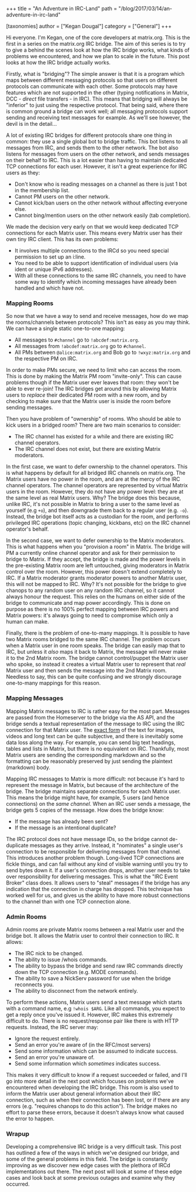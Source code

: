 +++
title = "An Adventure in IRC-Land"
path = "/blog/2017/03/14/an-adventure-in-irc-land"

[taxonomies]
author = ["Kegan Dougal"]
category = ["General"]
+++

Hi everyone. I'm Kegan, one of the core developers at matrix.org. This is the first in a series on the matrix.org IRC bridge. The aim of this series is to try to give a behind the scenes look at how the IRC bridge works, what kinds of problems we encountered, and how we plan to scale in the future. This post looks at how the IRC bridge actually works.

Firstly, what is "bridging"? The simple answer is that it is a program which maps between different messaging protocols so that users on different protocols can communicate with each other. Some protocols may have features which are not supported in the other (typing notifications in Matrix, DCC - <em>direct</em> file transfers - in IRC). This means that bridging will always be "inferior" to just using the respective protocol. That being said, where there is common ground a bridge can work well; all messaging protocols support sending and receiving text messages for example. As we'll see however, the devil is in the detail...

A lot of existing IRC bridges for different protocols share one thing in common: they use a single global bot to bridge traffic. This bot listens to all messages from IRC, and sends them to the other network. The bot also listens for messages from users on the other network, and sends messages on their behalf to IRC. This is a lot easier than having to maintain dedicated TCP connections for each user. However, it isn't a great experience for IRC users as they:
<ul>
 	<li>Don't know who is reading messages on a channel as there is just 1 bot in the membership list.</li>
 	<li>Cannot PM users on the other network.</li>
 	<li>Cannot kick/ban users on the other network without affecting everyone else.</li>
 	<li>Cannot bing/mention users on the other network easily (tab completion).</li>
</ul>
We made the decision very early on that we would keep dedicated TCP connections for each Matrix user. This means every Matrix user has their own tiny IRC client. This has its own problems:
<ul>
 	<li>It involves multiple connections to the IRCd so you need special permission to set up an i:line.</li>
 	<li>You need to be able to support identification of individual users (via ident or unique IPv6 addresses).</li>
 	<li>With all these connections to the same IRC channels, you need to have some way to identify which incoming messages have already been handled and which have not.</li>
</ul>

### Mapping Rooms

So now that we have a way to send and receive messages, how do we map the rooms/channels between protocols? This isn't as easy as you may think. We can have a single static one-to-one mapping:
<ul>
 	<li>All messages to <code>#channel</code> go to <code>!abcdef:matrix.org</code>.</li>
 	<li>All messages from <code>!abcdef:matrix.org</code> go to <code>#channel</code>.</li>
 	<li>All PMs between <code>@alice:matrix.org</code> and Bob go to <code>!wxyz:matrix.org</code> and the respective PM on IRC.</li>
</ul>
In order to make PMs secure, we need to limit who can access the room. This is done by making the Matrix PM room "invite-only". This can cause problems though if the Matrix user ever leaves that room: they won't be able to ever re-join! The IRC bridges get around this by allowing Matrix users to <em>replace</em> their dedicated PM room with a new room, and by checking to make sure that the Matrix user is inside the room before sending messages.

Then you have problem of "ownership" of rooms. Who should be able to kick users in a bridged room? There are two main scenarios to consider:
<ul>
 	<li>The IRC channel has existed for a while and there are existing IRC channel operators.</li>
 	<li>The IRC channel does not exist, but there are existing Matrix moderators.</li>
</ul>
In the first case, we want to defer ownership to the channel operators. This is what happens by default for all bridged IRC channels on matrix.org. The Matrix users have no power in the room, and are at the mercy of the IRC channel operators. The channel operators are represented by virtual Matrix users in the room. However, they do not have any power level: they are at the same level as real Matrix users. Why? The bridge does this because, unlike IRC, it's not possible in Matrix to bring a user to the same level as yourself (e.g <code>+o</code>), and then downgrade them back to a regular user (e.g. <code>-o</code>). Instead, the bridge bot itself acts as a custodian for the room, and performs privileged IRC operations (topic changing, kickbans, etc) on the IRC channel operator's behalf.

In the second case, we want to defer ownership to the Matrix moderators. This is what happens when you "provision a room" in Matrix. The bridge will PM a currently online channel operator and ask for their permission to bridge to Matrix. If they accept, the bridge is made and the power levels in the pre-existing Matrix room are left untouched, giving moderators in Matrix control over the room. However, this power doesn't extend completely to IRC. If a Matrix moderator grants moderator powers to another Matrix user, this will not be mapped to IRC. Why? It's not possible for the bridge to give chanops to any random user on any random IRC channel, so it cannot always honour the request. This relies on the humans on either side of the bridge to communicate and map power accordingly. This is done on purpose as there is no 100% perfect mapping between IRC powers and Matrix powers: it's always going to need to compromise which only a human can make.

Finally, there is the problem of one-to-many mappings. It is possible to have two Matrix rooms bridged to the same IRC channel. The problem occurs when a Matrix user in one room speaks. The bridge can easily map that to IRC, but unless it <em>also</em> maps it back to Matrix, the message will never make it to the 2nd Matrix room. The bridge cannot control/puppet the Matrix user who spoke, so instead it creates a virtual Matrix user to represent that <em>real</em> Matrix user and then sends the message into the 2nd Matrix room. Needless to say, this can be quite confusing and we strongly discourage one-to-many mappings for this reason.

### Mapping Messages

Mapping Matrix messages to IRC is rather easy for the most part. Messages are passed from the Homeserver to the bridge via the AS API, and the bridge sends a textual representation of the message to IRC using the IRC connection for that Matrix user. The <a href="https://github.com/matrix-org/matrix-appservice-irc/issues/258">exact form</a> of the text for images, videos and long text can be quite subjective, and there is inevitably some data loss along the way. For example, you can send big text headings, tables and lists in Matrix, but there is no equivalent on IRC. Thankfully, most Matrix users are sending the corresponding markdown and so the formatting can be reasonably preserved by just sending the plaintext (markdown) body.

Mapping IRC messages to Matrix is more difficult: not because it's hard to represent the message in Matrix, but because of the architecture of the bridge. The bridge maintains separate connections for each Matrix user. This means the bridge might have, for example, 5 users (and hence connections) on the <em>same channel</em>. When an IRC user sends a message, the bridge gets 5 copies of the message. How does the bridge know:
<ul>
 	<li>If the message has already been sent?</li>
 	<li>If the message is an intentional duplicate?</li>
</ul>
The IRC protocol does not have message IDs, so the bridge cannot de-duplicate messages as they arrive. Instead, it "nominates" a single user's connection to be responsible for delivering messages from that channel. This introduces another problem though. Long-lived TCP connections are fickle things, and can fail without any kind of visible warning until you try to send bytes down it. If a user's connection drops, another user needs to take over responsibility for delivering messages. This is what the "IRC Event Broker" class does. It allows users to "steal" messages if the bridge has any indication that the connection in charge has dropped. This technique has worked well for us, and gives us the ability to have more robust connections to the channel than with one TCP connection alone.

### Admin Rooms

Admin rooms are private Matrix rooms between a real Matrix user and the bridge bot. It allows the Matrix user to control their connection to IRC. It allows:
<ul>
 	<li>The IRC nick to be changed.</li>
 	<li>The ability to issue /whois commands.</li>
 	<li>The ability to bypass the bridge and send raw IRC commands directly down the TCP connection (e.g. MODE commands).</li>
 	<li>The ability to save a NickServ password for use when the bridge reconnects you.</li>
 	<li>The ability to disconnect from the network entirely.</li>
</ul>
To perform these actions, Matrix users send a text message which starts with a command name, e.g <code>!whois $ARG</code>. Like all commands, you expect to get a reply once you've issued it. However, IRC makes this extremely difficult to do. There is no request/response pair like there is with HTTP requests. Instead, the IRC server may:
<ul>
 	<li>Ignore the request entirely.</li>
 	<li>Send an error you're aware of (in the RFC/most servers)</li>
 	<li>Send some information which can be assumed to indicate success.</li>
 	<li>Send an error you're unaware of.</li>
 	<li>Send some information which <em>sometimes</em> indicates success.</li>
</ul>
This makes it very difficult to know if a request succeeded or failed, and I'll go into more detail in the next post which focuses on problems we've encountered when developing the IRC bridge. This room is also used to inform the Matrix user about general information about their IRC connection, such as when their connection has been lost, or if there are any errors (e.g. "requires chanops to do this action"). The bridge makes no effort to parse these errors, because it doesn't always know what caused the error to happen.

### Wrapup

Developing a comprehensive IRC bridge is a very difficult task. This post has outlined a few of the ways in which we've designed our bridge, and some of the general problems in this field. The bridge is constantly improving as we discover new edge cases with the plethora of IRCd implementations out there. The next post will look at some of these edge cases and look back at some previous outages and examine why they occurred.
